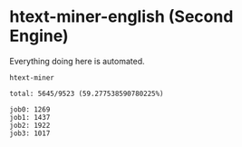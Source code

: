 # htext-miner-english (Second Engine)

Everything doing here is automated.

```
htext-miner

total: 5645/9523 (59.277538590780225%)

job0: 1269
job1: 1437
job2: 1922
job3: 1017
```